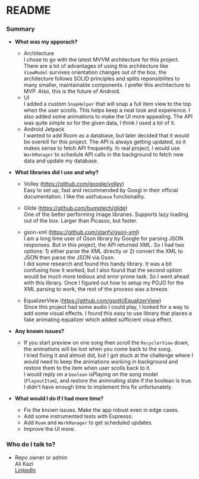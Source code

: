 # README #

### Summary ###

* __What was my apporach?__
    - Architecture  
    I chose to go with the latest MVVM architecture for this project. There are a lot of advantages of using this architecture like `ViewModel` survives orientation changes out of the box, the architecture follows SOLID principles and splits reponsibilites to many smaller, maintainable components. I prefer this architecture to MVP. Also, this is the future of Android.
    - UI  
    I added a custom `SnapHelper` that will snap a full item view to the top when the user scrolls. This helps keep a neat look and experience. I also added some animations to make the UI more appealing. The API was quite simple so for the given data, I think I used a lot of it.
    - Android Jetpack  
    I wanted to add Room as a database, but later decided that it would be overkill for this project. The API is always getting updated, so it makes sense to fetch API frequently. In real project, I would use `WorkManager` to schedule API calls in the background to fetch new data and update my database.

* __What libraries did I use and why?__
    - Volley (https://github.com/google/volley)  
    Easy to set up, fast and recommended by Googl in their official documentation. I like the `addToQueue` functionality.

    - Glide (https://github.com/bumptech/glide)  
    One of the better performing image libraries. Supports lazy loading out of the box. Larger than Picasso, but faster.
    
    - gson-xml (https://github.com/stanfy/gson-xml)  
    I am a long time user of Gson library by Google for parsing JSON responses. But in this project, the API returned XML. So I had two options: 1) either parse the XML directly or 2) convert the XML to JSON then parse the JSON via Gson.  
    I did some research and found this handy library. It was a bit confusing how it worked, but I also found that the second option would be much more tedious and error prone task. So I went ahead with this library. Once I figured out how to setup my POJO for the XML parsing to work, the rest of the process was a breeze.
    
    - EqualizerView (https://github.com/gsotti/EqualizerView)  
    Since this project had some audio I could play, I looked for a way to add some visual effects. I found this easy to use library that places a fake animating equalizer which added sufficient visua effect.
    
* __Any known issues?__
    - If you start preview on one song then scroll the `RecyclerView` down, the animations will be lost when you come back to the song.  
    I tried fixing it and almost did, but I got stuck at the challenge where I would need to keep the animations working in background and restore them to the item when user scolls back to it.  
    I would reply on a `boolean` isPlaying on the song model (`PlayoutItem`), and restore the animnating state if the boolean is true. I didn't have enough time to implement this fix unfortunately.

* __What would I do if I had more time?__
    - Fix the known issues. Make the app robust even in edge cases.
    - Add some instrumented tests with Espresso.
    - Add `Room` and `WorkManager` to get scheduled updates.
    - Improve the UI more.

### Who do I talk to? ###

* Repo owner or admin  
Ali Kazi   
[LinkedIn](linkedin.com/in/mdalikazi)  
